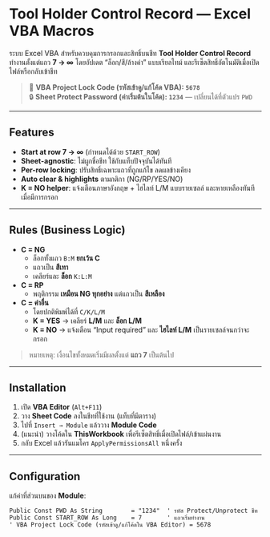 # Tool Holder Control Record — Excel VBA Macros

ระบบ Excel VBA สำหรับควบคุมการกรอกและสิทธิ์บนชีท **Tool Holder Control Record**  
ทำงานตั้งแต่แถว **7 → ∞** โดยอัปเดต “ล็อก/สี/ล้างค่า” แบบเรียลไทม์ และรีเซ็ตสิทธิ์อัตโนมัติเมื่อเปิดไฟล์หรือกลับเข้าชีท

> 🔐 **VBA Project Lock Code (รหัสเข้าดู/แก้โค้ด VBA): `5678`**  
> 🔒 **Sheet Protect Password (ค่าเริ่มต้นในโค้ด): `1234`** — เปลี่ยนได้ที่ตัวแปร `PWD`

---

## Features
- **Start at row 7 → ∞** (กำหนดได้ด้วย `START_ROW`)
- **Sheet-agnostic**: ไม่ผูกชื่อชีท ใช้กับแท็บปัจจุบันได้ทันที
- **Per-row locking**: ปรับสิทธิ์เฉพาะแถวที่ถูกแก้ไข ลดผลข้างเคียง
- **Auto clear & highlights** ตามกติกา (NG/RP/YES/NO)
- **K = NO helper**: แจ้งเตือนภาษาอังกฤษ + ไฮไลท์ L/M แบบรายเซลล์ และหายเหลืองทันทีเมื่อมีการกรอก

---

## Rules (Business Logic)
- **C = NG**
  - ล็อกทั้งแถว `B:M` **ยกเว้น C**
  - แถวเป็น **สีเทา**
  - เคลียร์และ **ล็อก** `K:L:M`
- **C = RP**
  - พฤติกรรม **เหมือน NG ทุกอย่าง** แต่แถวเป็น **สีเหลือง**
- **C = ค่าอื่น**
  - โดยปกติพิมพ์ได้ที่ `C/K/L/M`
  - **K = YES** → เคลียร์ **L/M** และ **ล็อก L/M**
  - **K = NO** → แจ้งเตือน “Input required” และ **ไฮไลท์ L/M** เป็นรายเซลล์จนกว่าจะกรอก

> หมายเหตุ: เงื่อนไขทั้งหมดเริ่มมีผลตั้งแต่ **แถว 7** เป็นต้นไป

---

## Installation
1. เปิด **VBA Editor** (`Alt+F11`)
2. วาง **Sheet Code** ลงในชีทที่ใช้งาน (แท็บที่มีตาราง)
3. ไปที่ `Insert → Module` แล้ววาง **Module Code**
4. (แนะนำ) วางโค้ดใน **ThisWorkbook** เพื่อรีเซ็ตสิทธิ์เมื่อเปิดไฟล์/เข้าแผ่นงาน
5. กลับ Excel แล้วรันแมโคร `ApplyPermissionsAll` หนึ่งครั้ง

---

## Configuration
แก้ค่าที่ส่วนบนของ **Module**:
```vba
Public Const PWD As String        = "1234"  ' รหัส Protect/Unprotect ชีท
Public Const START_ROW As Long    = 7       ' แถวเริ่มทำงาน
' VBA Project Lock Code (รหัสเข้าดู/แก้โค้ดใน VBA Editor) = 5678
